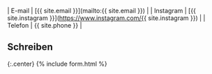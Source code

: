 | E-mail | [{{ site.email }}](mailto:{{ site.email }}) |
| Instagram | [{{ site.instagram }}](https://www.instagram.com/{{ site.instagram }}) |
| Telefon | {{ site.phone }} |

## Schreiben
{:.center}
{% include form.html %}